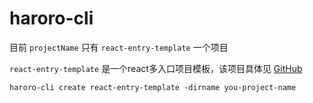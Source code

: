 # haroro-cli

目前 `projectName` 只有 `react-entry-template` 一个项目

`react-entry-template` 是一个react多入口项目模板，该项目具体见 [GitHub](https://github.com/iHaroro/react-entry-template)

```shell
haroro-cli create react-entry-template -dirname you-project-name
```
